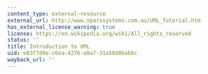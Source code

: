 ```yaml
---
content_type: external-resource
external_url: http://www.sparxsystems.com.au/UML_Tutorial.htm
has_external_license_warning: true
license: https://en.wikipedia.org/wiki/All_rights_reserved
status: ''
title: Introduction to UML
uid: e83f7d9e-c6ea-4276-a0a7-31a58d8babbc
wayback_url: ''
---
```

